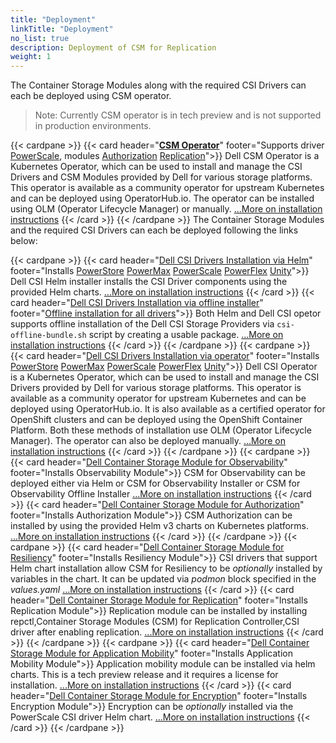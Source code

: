 ```yaml
---
title: "Deployment"
linkTitle: "Deployment"
no_list: true
description: Deployment of CSM for Replication
weight: 1
---
```

The Container Storage Modules along with the required CSI Drivers can each be deployed using CSM operator.

>Note: Currently CSM operator is in tech preview and is not supported in production environments.

{{< cardpane >}}
  {{< card header="[**CSM Operator**](csmoperator/)"
          footer="Supports driver [PowerScale](csmoperator/drivers/powerscale/), modules [Authorization](csmoperator/modules/authorization/) [Replication](csmoperator/modules/replication/)">}}
  Dell CSM Operator is a Kubernetes Operator, which can be used to install and manage the CSI Drivers and CSM Modules provided by Dell for various storage platforms. This operator is available as a community operator for upstream Kubernetes and can be deployed using OperatorHub.io. The operator can be installed using OLM (Operator Lifecycle Manager) or manually.
[...More on installation instructions](csmoperator/)
  {{< /card >}}
{{< /cardpane >}}
The Container Storage Modules and the required CSI Drivers can each be deployed following the links below:


{{< cardpane >}}
  {{< card header="[Dell CSI Drivers Installation via Helm](../csidriver/installation/helm)"
          footer="Installs [PowerStore](../csidriver/installation/helm/powerstore/) [PowerMax](../csidriver/installation/helm/powermax/) [PowerScale](../csidriver/installation/helm/isilon/) [PowerFlex](../csidriver/installation/helm/powerflex/) [Unity](../csidriver/installation/helm/unity/)">}}
   Dell CSI Helm installer installs the CSI Driver components using the provided Helm charts.
   [...More on installation instructions](../csidriver/installation/helm)
  {{< /card >}}
   {{< card header="[Dell CSI Drivers Installation via offline installer](../csidriver/installation/offline)"
          footer="[Offline installation for all drivers](../csidriver/installation/offline)">}}
  Both Helm and Dell CSI opetor supports offline installation of the Dell CSI Storage Providers via `csi-offline-bundle.sh` script by creating a usable package.
   [...More on installation instructions](../csidriver/installation/offline)
  {{< /card >}}
{{< /cardpane >}}
{{< cardpane >}}
  {{< card header="[Dell CSI Drivers Installation via operator](../csidriver/installation/operator)"
          footer="Installs [PowerStore](../csidriver/installation/operator/powerstore/) [PowerMax](../csidriver/installation/operator/powermax/) [PowerScale](../csidriver/installation/operator/isilon/) [PowerFlex](../csidriver/installation/operator/powerflex/) [Unity](../csidriver/installation/operator/unity/)">}}
   Dell CSI Operator is a Kubernetes Operator, which can be used to install and manage the CSI Drivers provided by Dell for various storage platforms. This operator is available as a community operator for upstream Kubernetes and can be deployed using OperatorHub.io. It is also available as a certified operator for OpenShift clusters and can be deployed using the OpenShift Container Platform. Both these methods of installation use OLM (Operator Lifecycle Manager).  The operator can also be deployed manually.
   [...More on installation instructions](../csidriver/installation/operator)
  {{< /card >}}
{{< /cardpane >}}
{{< cardpane >}}
  {{< card header="[Dell Container Storage Module for Observability](../observability/deployment)"
          footer="Installs Observability Module">}}
  CSM for Observability can be deployed either via Helm or  CSM for Observability Installer or CSM for Observability Offline Installer
  [...More on installation instructions](../observability/deployment)
  {{< /card >}}
   {{< card header="[Dell Container Storage Module for Authorization](../authorization/deployment)"
          footer="Installs Authorization Module">}}
  CSM Authorization can be installed by using the provided Helm v3 charts on Kubernetes platforms. 
  [...More on installation instructions](../authorization/deployment)
  {{< /card >}}
{{< /cardpane >}}
{{< cardpane >}}
  {{< card header="[Dell Container Storage Module for Resiliency](../resiliency/deployment)"
          footer="Installs Resiliency Module">}}
  CSI drivers that support Helm chart installation allow CSM for Resiliency to be _optionally_ installed by variables in the chart. It can be updated via _podmon_ block specified in the _values.yaml_ 
  [...More on installation instructions](../resiliency/deployment)
  {{< /card >}}
   {{< card header="[Dell Container Storage Module for Replication](../replication/deployment)"
          footer="Installs Replication Module">}}
  Replication module can be installed by installing repctl,Container Storage Modules (CSM) for Replication Controller,CSI driver after enabling replication.
   [...More on installation instructions](../replication/deployment)
  {{< /card >}}
{{< /cardpane >}}
{{< cardpane >}}
{{< card header="[Dell Container Storage Module for Application Mobility](../applicationmobility/deployment)"
          footer="Installs Application Mobility Module">}}
  Application mobility module can be installed via helm charts. This is a tech preview release and it requires a license for installation.
  [...More on installation instructions](../applicationmobility/deployment)
  {{< /card >}}
   {{< card header="[Dell Container Storage Module for Encryption](../secure/encryption/deployment)"
          footer="Installs Encryption Module">}}
  Encryption can be _optionally_ installed via the PowerScale CSI driver Helm chart.
   [...More on installation instructions](../secure/encryption//deployment)
  {{< /card >}}
{{< /cardpane >}}
